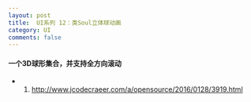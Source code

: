 ```yaml
---
layout: post
title:  UI系列 12：类Soul立体球动画
category: UI
comments: false
---
```


#### 一个3D球形集合，并支持全方向滚动
 
 * 1. <http://www.jcodecraeer.com/a/opensource/2016/0128/3919.html>
 
 
 
 
 
 
 
 
 
 
 
 
 
 
 
 
 
 